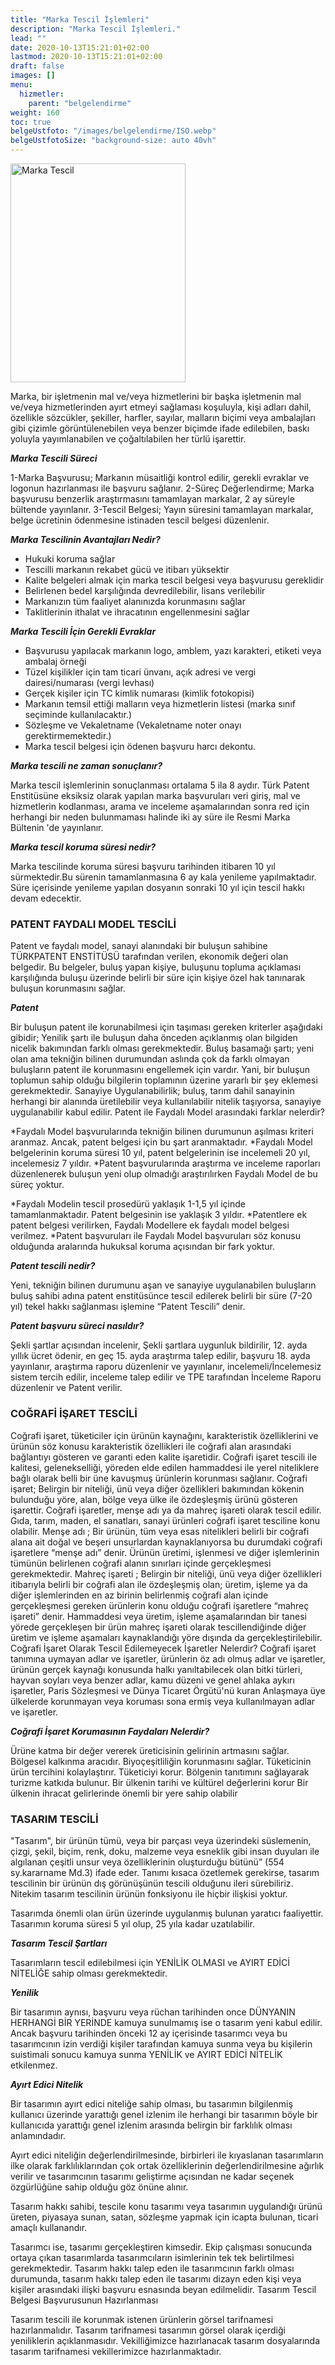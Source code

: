 ```yaml
---
title: "Marka Tescil İşlemleri"
description: "Marka Tescil İşlemleri."
lead: ""
date: 2020-10-13T15:21:01+02:00
lastmod: 2020-10-13T15:21:01+02:00
draft: false
images: []
menu:
  hizmetler:
    parent: "belgelendirme"
weight: 160
toc: true
belgeUstfoto: "/images/belgelendirme/ISO.webp"
belgeUstfotoSize: "background-size: auto 40vh"
---
```


<div class="text-center">
<img src="/images/belgelendirme/marka-tescil.png" width="280px" height="350px" class="img-fluid p-1" alt="Marka Tescil"></div>

Marka, bir işletmenin mal ve/veya hizmetlerini bir başka işletmenin mal ve/veya hizmetlerinden ayırt etmeyi sağlaması koşuluyla, kişi adları dahil, özellikle sözcükler, şekiller, harfler, sayılar, malların biçimi veya ambalajları gibi çizimle görüntülenebilen veya benzer biçimde ifade edilebilen, baskı yoluyla yayımlanabilen ve çoğaltılabilen her türlü işarettir.

***Marka Tescili Süreci***

1-Marka Başvurusu; Markanın müsaitliği kontrol edilir, gerekli evraklar ve logonun hazırlanması ile başvuru sağlanır.
2-Süreç Değerlendirme; Marka başvurusu benzerlik araştırmasını tamamlayan markalar, 2 ay süreyle bültende yayınlanır.
3-Tescil Belgesi; Yayın süresini tamamlayan markalar, belge ücretinin ödenmesine istinaden tescil belgesi düzenlenir.

***Marka Tescilinin Avantajları Nedir?***

* Hukuki koruma sağlar
* Tescilli markanın rekabet gücü ve itibarı yüksektir 
* Kalite belgeleri almak için marka tescil belgesi veya başvurusu gereklidir 
* Belirlenen bedel karşılığında devredilebilir, lisans verilebilir 
* Markanızın tüm faaliyet alanınızda korunmasını sağlar
* Taklitlerinin ithalat ve ihracatının engellenmesini sağlar

***Marka Tescili İçin Gerekli Evraklar***

* Başvurusu yapılacak markanın logo, amblem, yazı karakteri, etiketi veya ambalaj örneği
* Tüzel kişilikler için tam ticari ünvanı, açık adresi ve vergi dairesi/numarası (vergi levhası)
* Gerçek kişiler için TC kimlik numarası (kimlik fotokopisi) 
* Markanın temsil ettiği malların veya hizmetlerin listesi (marka sınıf seçiminde kullanılacaktır.)
* Sözleşme ve Vekaletname (Vekaletname noter onayı gerektirmemektedir.) 
* Marka tescil belgesi için ödenen başvuru harcı dekontu.

***Marka tescili ne zaman sonuçlanır?***

Marka tescil işlemlerinin sonuçlanması ortalama 5 ila 8 aydır. Türk Patent Enstitüsüne eksiksiz olarak yapılan marka başvuruları veri giriş, mal ve hizmetlerin kodlanması, arama ve inceleme aşamalarından sonra red için herhangi bir neden bulunmaması halinde iki ay süre ile Resmi Marka Bültenin 'de yayınlanır.

***Marka tescil koruma süresi nedir?***

Marka tescilinde koruma süresi başvuru tarihinden itibaren 10 yıl sürmektedir.Bu sürenin tamamlanmasına 6 ay kala yenileme yapılmaktadır. Süre içerisinde yenileme yapılan dosyanın sonraki 10 yıl için tescil hakkı devam edecektir.

### PATENT FAYDALI MODEL TESCİLİ

Patent ve faydalı model, sanayi alanındaki bir buluşun sahibine TÜRKPATENT ENSTİTÜSÜ tarafından verilen, ekonomik değeri olan belgedir. Bu belgeler, buluş yapan kişiye, buluşunu topluma açıklaması karşılığında buluşu üzerinde belirli bir süre için kişiye özel hak tanınarak buluşun korunmasını sağlar.

***Patent***

Bir buluşun patent ile korunabilmesi için taşıması gereken kriterler aşağıdaki gibidir; Yenilik şartı ile buluşun daha önceden açıklanmış olan bilgiden nicelik bakımından farklı olması gerekmektedir. Buluş basamağı şartı; yeni olan ama tekniğin bilinen durumundan aslında çok da farklı olmayan buluşların patent ile korunmasını engellemek için vardır. Yani, bir buluşun toplumun sahip olduğu bilgilerin toplamının üzerine yararlı bir şey eklemesi gerekmektedir. Sanayiye Uygulanabilirlik; buluş, tarım dahil sanayinin herhangi bir alanında üretilebilir veya kullanılabilir nitelik taşıyorsa, sanayiye uygulanabilir kabul edilir.
Patent ile Faydalı Model arasındaki farklar nelerdir?

*Faydalı Model başvurularında tekniğin bilinen durumunun aşılması kriteri aranmaz. Ancak, patent belgesi için bu şart aranmaktadır.
*Faydalı Model belgelerinin koruma süresi 10 yıl, patent belgelerinin ise incelemeli 20 yıl, incelemesiz 7 yıldır.
*Patent başvurularında araştırma ve inceleme raporları düzenlenerek buluşun yeni olup olmadığı araştırılırken Faydalı Model de bu süreç yoktur.

 *Faydalı Modelin tescil prosedürü yaklaşık 1-1,5 yıl içinde tamamlanmaktadır. Patent belgesinin ise yaklaşık 3 yıldır.
 *Patentlere ek patent belgesi verilirken, Faydalı Modellere ek faydalı model belgesi verilmez. *Patent başvuruları ile Faydalı Model başvuruları söz konusu olduğunda aralarında hukuksal koruma açısından bir fark yoktur.

***Patent tescili nedir?***

Yeni, tekniğin bilinen durumunu aşan ve sanayiye uygulanabilen buluşların buluş sahibi adına patent enstitüsünce tescil edilerek belirli bir süre (7-20 yıl) tekel hakkı sağlanması işlemine “Patent Tescili” denir.

***Patent başvuru süreci nasıldır?***

Şekli şartlar açısından incelenir, Şekli şartlara uygunluk bildirilir, 12. ayda yıllık ücret ödenir, en geç 15. ayda araştırma talep edilir, başvuru 18. ayda yayınlanır, araştırma raporu düzenlenir ve yayınlanır, incelemeli/İncelemesiz sistem tercih edilir, inceleme talep edilir ve TPE tarafından İnceleme Raporu düzenlenir ve Patent verilir.

### COĞRAFİ İŞARET TESCİLİ

Coğrafi işaret, tüketiciler için ürünün kaynağını, karakteristik özelliklerini ve ürünün söz konusu karakteristik özellikleri ile coğrafi alan arasındaki bağlantıyı gösteren ve garanti eden kalite işaretidir. Coğrafi işaret tescili ile kalitesi, gelenekselliği, yöreden elde edilen hammaddesi ile yerel niteliklere bağlı olarak belli bir üne kavuşmuş ürünlerin korunması sağlanır.
Coğrafi işaret; Belirgin bir niteliği, ünü veya diğer özellikleri bakımından kökenin bulunduğu yöre, alan, bölge veya ülke ile özdeşleşmiş ürünü gösteren işarettir. Coğrafi işaretler, menşe adı ya da mahreç işareti olarak tescil edilir. Gıda, tarım, maden, el sanatları, sanayi ürünleri coğrafi işaret tesciline konu olabilir. 
Menşe adı ; Bir ürünün, tüm veya esas nitelikleri belirli bir coğrafi alana ait doğal ve beşeri unsurlardan kaynaklanıyorsa bu durumdaki coğrafi işaretlere “menşe adı” denir. Ürünün üretimi, işlenmesi ve diğer işlemlerinin tümünün belirlenen coğrafi alanın sınırları içinde gerçekleşmesi gerekmektedir. 
Mahreç işareti ; Belirgin bir niteliği, ünü veya diğer özellikleri itibarıyla belirli bir coğrafi alan ile özdeşleşmiş olan; üretim, işleme ya da diğer işlemlerinden en az birinin belirlenmiş coğrafi alan içinde gerçekleşmesi gereken ürünlerin konu olduğu coğrafi işaretlere “mahreç işareti” denir. Hammaddesi veya üretim, işleme aşamalarından bir tanesi yörede gerçekleşen bir ürün mahreç işareti olarak tescillendiğinde diğer üretim ve işleme aşamaları kaynaklandığı yöre dışında da gerçekleştirilebilir.
Coğrafi İşaret Olarak Tescil Edilemeyecek İşaretler Nelerdir?
Coğrafi işaret tanımına uymayan adlar ve işaretler, ürünlerin öz adı olmuş adlar ve işaretler, ürünün gerçek kaynağı konusunda halkı yanıltabilecek olan bitki türleri, hayvan soyları veya benzer adlar, kamu düzeni ve genel ahlaka aykırı işaretler, Paris Sözleşmesi ve Dünya Ticaret Örgütü'nü kuran Anlaşmaya üye ülkelerde korunmayan veya koruması sona ermiş veya kullanılmayan adlar ve işaretler.

***Coğrafi İşaret Korumasının Faydaları Nelerdir?***

Ürüne katma bir değer vererek üreticisinin gelirinin artmasını sağlar. Bölgesel kalkınma aracıdır. Biyoçeşitliliğin korunmasını sağlar. Tüketicinin ürün tercihini kolaylaştırır. Tüketiciyi korur. Bölgenin tanıtımını sağlayarak turizme katkıda bulunur. Bir ülkenin tarihi ve kültürel değerlerini korur Bir ülkenin ihracat gelirlerinde önemli bir yere sahip olabilir

### TASARIM TESCİLİ

"Tasarım", bir ürünün tümü, veya bir parçası veya üzerindeki süslemenin, çizgi, şekil, biçim, renk, doku, malzeme veya esneklik gibi insan duyuları ile algılanan çeşitli unsur veya özelliklerinin oluşturduğu bütünü” (554 sy.kararname Md.3) ifade eder. Tanımı kısaca özetlemek gerekirse, tasarım tescilinin bir ürünün dış görünüşünün tescili olduğunu ileri sürebiliriz. Nitekim tasarım tescilinin ürünün fonksiyonu ile hiçbir ilişkisi yoktur.

Tasarımda önemli olan ürün üzerinde uygulanmış bulunan yaratıcı faaliyettir. Tasarımın koruma süresi 5 yıl olup, 25 yıla kadar uzatılabilir.

***Tasarım Tescil Şartları***

Tasarımların tescil edilebilmesi için YENİLİK OLMASI ve AYIRT EDİCİ NİTELİĞE sahip olması gerekmektedir.

***Yenilik***

Bir tasarımın aynısı, başvuru veya rüchan tarihinden once DÜNYANIN HERHANGİ BİR YERİNDE kamuya sunulmamış ise o tasarım yeni kabul edilir. Ancak başvuru tarihinden önceki 12 ay içerisinde tasarımcı veya bu tasarımcının izin verdiği kişiler tarafından kamuya sunma veya bu kişilerin suistimali sonucu kamuya sunma YENİLİK ve AYIRT EDİCİ NİTELİK etkilenmez.

***Ayırt Edici Nitelik***

Bir tasarımın ayırt edici niteliğe sahip olması, bu tasarımın bilgilenmiş kullanıcı üzerinde yarattığı genel izlenim ile herhangi bir tasarımın böyle bir kullanıcıda yarattığı genel izlenim arasında belirgin bir farklılık olması anlamındadır.

Ayırt edici niteliğin değerlendirilmesinde, birbirleri ile kıyaslanan tasarımların ilke olarak farklılıklarından çok ortak özelliklerinin değerlendirilmesine ağırlık verilir ve tasarımcının tasarımı geliştirme açısından ne kadar seçenek özgürlüğüne sahip olduğu göz önüne alınır.

Tasarım hakkı sahibi, tescile konu tasarımı veya tasarımın uygulandığı ürünü üreten, piyasaya sunan, satan, sözleşme yapmak için icapta bulunan, ticari amaçlı kullanandır.

Tasarımcı ise, tasarımı gerçekleştiren kimsedir. Ekip çalışması sonucunda ortaya çıkan tasarımlarda tasarımcıların isimlerinin tek tek belirtilmesi gerekmektedir. Tasarım hakkı talep eden ile tasarımcının farklı olması durumunda, tasarım hakkı talep eden ile tasarımı dizayn eden kişi veya kişiler arasındaki ilişki başvuru esnasında beyan edilmelidir.
Tasarım Tescil Belgesi Başvurusunun Hazırlanması

Tasarım tescili ile korunmak istenen ürünlerin görsel tarifnamesi hazırlanmalıdır. Tasarım tarifnamesi tasarımın görsel olarak içerdiği yeniliklerin açıklanmasıdır. Vekilliğimizce hazırlanacak tasarım dosyalarında tasarım tarifnamesi vekillerimizce hazırlanmaktadır.
